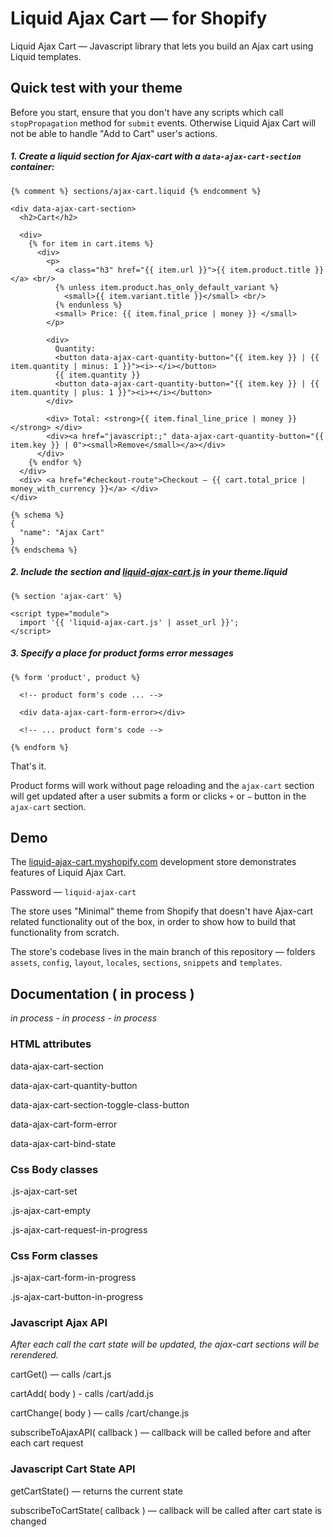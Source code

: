 # Liquid Ajax Cart — for Shopify


Liquid Ajax Cart — Javascript library that lets you build an Ajax cart using Liquid templates.

## Quick test with your theme

Before you start, ensure that you don't have any scripts which call `stopPropagation` method for `submit` events. Otherwise Liquid Ajax Cart will not be able to handle "Add to Cart" user's actions.

##### 1. Create a liquid section for Ajax-cart with a `data-ajax-cart-section` container:

```liquid
{% comment %} sections/ajax-cart.liquid {% endcomment %}

<div data-ajax-cart-section>
  <h2>Cart</h2>
  
  <div>
    {% for item in cart.items %}
      <div>
      	<p>
      	  <a class="h3" href="{{ item.url }}">{{ item.product.title }}</a> <br/>
          {% unless item.product.has_only_default_variant %}
            <small>{{ item.variant.title }}</small> <br/>
          {% endunless %}
          <small> Price: {{ item.final_price | money }} </small>
        </p>

        <div>
          Quantity: 
          <button data-ajax-cart-quantity-button="{{ item.key }} | {{ item.quantity | minus: 1 }}"><i>-</i></button>
          {{ item.quantity }}
          <button data-ajax-cart-quantity-button="{{ item.key }} | {{ item.quantity | plus: 1 }}"><i>+</i></button>
        </div>

        <div> Total: <strong>{{ item.final_line_price | money }}</strong> </div>
        <div><a href="javascript:;" data-ajax-cart-quantity-button="{{ item.key }} | 0"><small>Remove</small></a></div>
      </div>
    {% endfor %}
  </div>
  <div> <a href="#checkout-route">Checkout — {{ cart.total_price | money_with_currency }}</a> </div>
</div>

{% schema %}
{
  "name": "Ajax Cart"
}
{% endschema %}
```

##### 2. Include the section and [liquid-ajax-cart.js](https://github.com/EvgeniyMukhamedjanov/liquid-ajax-cart/blob/main/_dist/liquid-ajax-cart.js) in your theme.liquid 
```liquid
{% section 'ajax-cart' %}

<script type="module">
  import '{{ 'liquid-ajax-cart.js' | asset_url }}';
</script>
```
 
##### 3. Specify a place for product forms error messages
```liquid
{% form 'product', product %}
  
  <!-- product form's code ... -->
  
  <div data-ajax-cart-form-error></div>
  
  <!-- ... product form's code -->
  
{% endform %}
```

That's it. 

Product forms will work without page reloading and the `ajax-cart` section will get updated after a user submits a form or clicks `+` or `−` button in the `ajax-cart` section.

## Demo
The [liquid-ajax-cart.myshopify.com](https://liquid-ajax-cart.myshopify.com/) development store demonstrates features of Liquid Ajax Cart.

Password — `liquid-ajax-cart`

The store uses "Minimal" theme from Shopify that doesn't have Ajax-cart related functionality out of the box, in order to show how to build that functionality from scratch.

The store's codebase lives in the main branch of this repository — folders `assets`, `config`, `layout`, `locales`, `sections`, `snippets` and `templates`.

## Documentation ( in process )

*in process - in process - in process*

### HTML attributes

data-ajax-cart-section

data-ajax-cart-quantity-button

data-ajax-cart-section-toggle-class-button

data-ajax-cart-form-error

data-ajax-cart-bind-state

### Css Body classes

.js-ajax-cart-set

.js-ajax-cart-empty

.js-ajax-cart-request-in-progress

### Css Form classes

.js-ajax-cart-form-in-progress

.js-ajax-cart-button-in-progress


### Javascript Ajax API
*After each call the cart state will be updated, the ajax-cart sections will be rerendered.*

cartGet() — calls /cart.js

cartAdd( body ) - calls /cart/add.js

cartChange( body ) — calls /cart/change.js

subscribeToAjaxAPI( callback ) — callback will be called before and after each cart request

### Javascript Cart State API

getCartState() — returns the current state

subscribeToCartState( callback ) — callback will be called after cart state is changed
